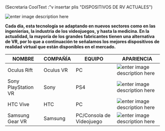 (Secretaria CoolText :"v insertar plis "DISPOSITIVOS DE RV ACTUALES") 



![enter image description here](https://s-media-cache-ak0.pinimg.com/originals/ee/ae/36/eeae36f824a5ca8ea2d5596c85d402cc.jpg)

**Cada día, esta tecnología se adaptando en nuevos sectores como en las ingenierías, la industria de los videojuegos, y hasta la medicina. En la actualidad, la mayoría de los grandes fabricantes tienen una alternativa de VR, por lo que a continuación te señalamos los mejores dispositivos de realidad virtual que están disponibles en el mercado.** 


| NOMBRE  | COMPAÑÍA  | EQUIPO  |  APARIENCIA |
|---|---|---|---|
| Oculus Rift  |  Oculus VR | PC  | ![enter image description here](https://brain-images-ssl.cdn.dixons.com/1/5/10168251/l_10168251_002.jpg)  |
| Sony PlayStation VR  | Sony |  PS4 | ![enter image description here](https://www.bhphotovideo.com/images/images2000x2000/sony_3001560_playstation_vr_ps4_1245989.jpg)  |
| HTC Vive  | HTC  |  PC | ![enter image description here](https://www.vive.com/media/filer_public/4a/b3/4ab384fb-37e4-40ec-8205-cd39d4f4d3ca/vive-be-vr-system-family.png)  |
|  Samsung Gear VR |Samsung |PC/Consola de Videojuego  |  ![enter image description here](https://smhttp-ssl-68749.nexcesscdn.net/media/catalog/product/cache/1/image/720x660/9df78eab33525d08d6e5fb8d27136e95/s/a/sam-gearvr_01.jpg) |
